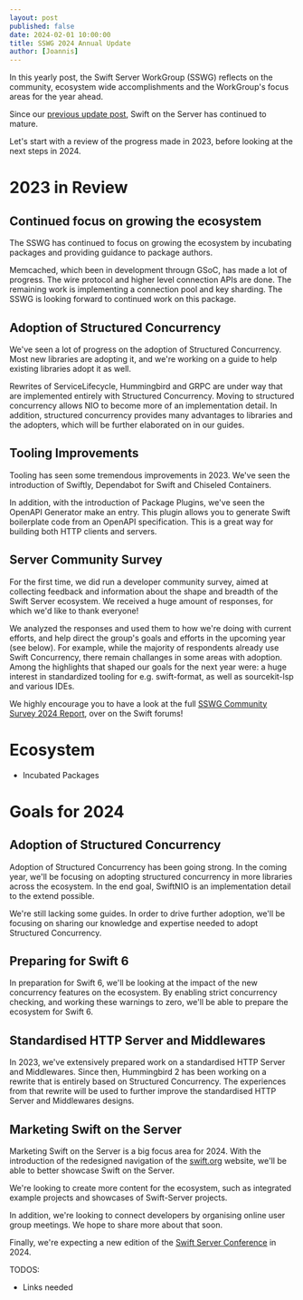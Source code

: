 ```yaml
---
layout: post
published: false
date: 2024-02-01 10:00:00
title: SSWG 2024 Annual Update
author: [Joannis]
---
```



In this yearly post, the Swift Server WorkGroup (SSWG) reflects on the community, ecosystem wide accomplishments and the WorkGroup's focus areas for the year ahead.

Since our [previous update post](/blog/sswg-update-2023/), Swift on the Server has continued to mature.

Let's start with a review of the progress made in 2023, before looking at the next steps in 2024.

# 2023 in Review

## Continued focus on growing the ecosystem

The SSWG has continued to focus on growing the ecosystem by incubating packages and providing guidance to package authors.

Memcached, which been in development througn GSoC, has made a lot of progress. The wire protocol and higher level connection APIs are done. The remaining work is implementing a connection pool and key sharding. The SSWG is looking forward to continued work on this package.

## Adoption of Structured Concurrency

We've seen a lot of progress on the adoption of Structured Concurrency. Most new libraries are adopting it, and we're working on a guide to help existing libraries adopt it as well.

Rewrites of ServiceLifecycle, Hummingbird and GRPC are under way that are implemented entirely with Structured Concurrency. Moving to structured concurrency allows NIO to become more of an implementation detail. In addition, structured concurrency provides many advantages to libraries and the adopters, which will be further elaborated on in our guides.

## Tooling Improvements

Tooling has seen some tremendous improvements in 2023. We've seen the introduction of Swiftly, Dependabot for Swift and Chiseled Containers.

In addition, with the introduction of Package Plugins, we've seen the OpenAPI Generator make an entry. This plugin allows you to generate Swift boilerplate code from an OpenAPI specification. This is a great way for building both HTTP clients and servers.
  
## Server Community Survey

For the first time, we did run a developer community survey, aimed at collecting feedback and information about the shape and breadth of the Swift Server ecosystem.
We received a huge amount of responses, for which we'd like to thank everyone! 

We analyzed the responses and used them to how we're doing with current efforts, and help direct the group's goals and efforts in the upcoming year (see below).
For example, while the majority of respondents already use Swift Concurrency, there remain challanges in some areas with adoption. 
Among the highlights that shaped our goals for the next year were: a huge interest in standardized tooling for e.g. swift-format, as well as sourcekit-lsp and various IDEs.

We highly encourage you to have a look at the full [SSWG Community Survey 2024 Report](http://TODO), over on the Swift forums!

# Ecosystem

- Incubated Packages

# Goals for 2024

## Adoption of Structured Concurrency

Adoption of Structured Concurrency has been going strong. In the coming year, we'll be focusing on adopting structured concurrency in more libraries across the ecosystem. In the end goal, SwiftNIO is an implementation detail to the extend possible.

We're still lacking some guides. In order to drive further adoption, we'll be focusing on sharing our knowledge and expertise needed to adopt Structured Concurrency.

## Preparing for Swift 6

In preparation for Swift 6, we'll be looking at the impact of the new concurrency features on the ecosystem. By enabling strict concurrency checking, and working these warnings to zero, we'll be able to prepare the ecosystem for Swift 6.

## Standardised HTTP Server and Middlewares

In 2023, we've extensively prepared work on a standardised HTTP Server and Middlewares. Since then, Hummingbird 2 has been working on a rewrite that is entirely based on Structured Concurrency. The experiences from that rewrite will be used to further improve the standardised HTTP Server and Middlewares designs.

## Marketing Swift on the Server

Marketing Swift on the Server is a big focus area for 2024. With the introduction of the redesigned navigation of the [swift.org](swift.org) website, we'll be able to better showcase Swift on the Server. 

We're looking to create more content for the ecosystem, such as integrated example projects and showcases of Swift-Server projects.

In addition, we're looking to connect developers by organising online user group meetings. We hope to share more about that soon.

Finally, we're expecting a new edition of the [Swift Server Conference](https://serversideswift.info) in 2024.

TODOS:
- Links needed
